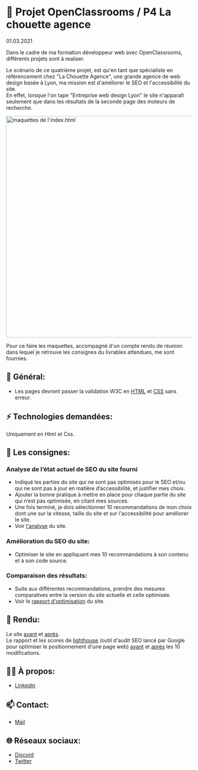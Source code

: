 # 📢 Projet OpenClassrooms / P4 La chouette agence
<p>01.03.2021</p>
<p> 
  Dans le cadre de ma formation développeur web avec OpenClassrooms, différents projets sont à realiser.
</p>

<p> 
  Le scénario de ce quatrième projet, est qu'en tant que spécialiste en référencement chez "La Chouette Agence", une grande agence de web design basée à Lyon, 
  ma mission est d'améliorer le SEO et l'accessibilité du site.</br>
 En effet, lorsque l'on tape "Entreprise web design Lyon" le site n'apparaît seulement que dans les résultats de la seconde page des moteurs de recherche.
</p>

<p>
  <img alt="maquettes de l'index.html" 
       height="600px" 
       src="https://github.com/Cyrille57/CyrilleMorel_4_01032021/blob/master/screenshot/screenshot_index.html.png">
</p>

<p> 
  Pour ce faire les maquettes, accompagné d'un compte rendu de réunion dans lequel je retrouve les consignes du livrables attendues, me sont fournies.
</p>

<h2>🔎 Général:</h2>

<ul>
  <li>
    Les pages devront passer la validation W3C en <a href="https://validator.w3.org/nu/?doc=https%3A%2F%2Fcyrille57.github.io%2Foc-4-la_chouette_agence%2F">HTML</a> et
    <a href="https://jigsaw.w3.org/css-validator/validator?uri=https%3A%2F%2Fcyrille57.github.io%2FCyrilleMorel_4_01032021%2F&profile=css3svg&usermedium=all&warning=1&vextwarning=&lang=fr">CSS</a> sans erreur.
  </li>
</ul>
  
<h2>⚡ Technologies demandées: </h2>

<p> Uniquement en Html et Css.

<h2>📝 Les consignes: </h2>

<h3>Analyse de l’état actuel de SEO du site fourni</h3>

<ul>
  <li>
    Indiqué les parties du site qui ne sont pas optimisés pour le SEO et/ou 
    qui ne sont pas à jour en matière d’accessibilité, et justifier mes choix.
  </li>
  <li>
    Ajouter la bonne pratique à mettre en place pour chaque partie du site qui n’est pas optimisée, en citant mes sources.
  </li>
  <li>
    Une fois terminé, je dois sélectionner 10 recommandations de mon choix dont une
    sur la vitesse, taille du site et sur l'accessibilité pour améliorer le site.
    </li>
    <li>
    Voir <a href="https://github.com/Cyrille57/CyrilleMorel_4_01032021/blob/master/rapport/P4_01_analyse.xlsx">l'analyse</a> du site.
    </li>
 </ul>
    
 <h3>Amélioration du SEO du site:</h3>
 <ul>
 <li>
 Optimiser le site en appliquant mes 10 recommandations à son contenu et à son code source.
 </li>
 </ul>
 
  <h3>Comparaison des résultats:</h3>
 
<ul>
 <li>
Suite aux différentes recommandations, prendre des mesures comparatives entre la version du site actuelle et celle optimisée.
 </li>
     <li>
    Voir le <a href="https://github.com/Cyrille57/CyrilleMorel_4_01032021/blob/master/rapport/P4_03_Rapport_Optimisation.pdf">rapport d'optimisation</a> du site.
    </li>
</ul>

<h2>👀 Rendu:</h2>

<p>
  Le site <a href="https://cyrille57.github.io/la_chouette_agence_a_modifier/">avant</a> et <a href="https://cyrille57.github.io/oc-4-la_chouette_agence/">après</a>.</br>
  Le rapport et les scores de <a href="https://developers.google.com/web/tools/lighthouse/?utm_source=bdmtools&utm_medium=siteweb&utm_campaign=lighthouse">lighthouse</a>
  (outil d'audit SEO lancé par Google pour optimiser le positionnement d'une page web)
  <a href="https://googlechrome.github.io/lighthouse/viewer/?psiurl=https%3A%2F%2Fcyrille57.github.io%2Fla_chouette_agence_a_modifier%2F&strategy=mobile&category=performance&category=accessibility&category=best-practices&category=seo&category=pwa&utm_source=lh-chrome-ext">avant</a> 
  et <a href="https://googlechrome.github.io/lighthouse/viewer/?psiurl=https%3A%2F%2Fcyrille57.github.io%2Foc-4-la_chouette_agence%2F&strategy=mobile&category=performance&category=accessibility&category=best-practices&category=seo&category=pwa&utm_source=lh-chrome-ext">après</a> les 10 modifications.
</p>

<h2>🙋‍♂️ À propos: </h2>

<ul>
  <li>
    <a href="https://www.linkedin.com/in/cyrille-morel/">Linkedin</a>
  </li>
</ul> 


<h2>📫 Contact: </h2>

<ul>
  <li>
    <a href="mailto:cyril_dev@outlook.fr">Mail</a>
  </li>
</ul>

 <h2>🌐 Réseaux sociaux:</h2>
 
<ul>
  <li>
    <a href="https://discord.gg/At8T9HD">Discord</a>
  </li>
  <li>
    <a href="https://twitter.com/Cyril2101">Twitter</a>
  </li>
</ul>
